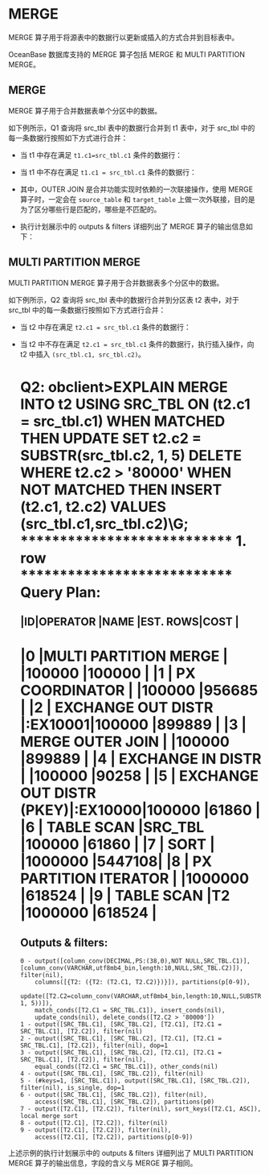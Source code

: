 MERGE 
==========================

MERGE 算子用于将源表中的数据行以更新或插入的方式合并到目标表中。

OceanBase 数据库支持的 MERGE 算子包括 MERGE 和 MULTI PARTITION MERGE。

MERGE 
--------------------------

MERGE 算子用于合并数据表单个分区中的数据。

如下例所示，Q1 查询将 src_tbl 表中的数据行合并到 t1 表中，对于 src_tbl 中的每一条数据行按照如下方式进行合并：

* 当 t1 中存在满足 `t1.c1=src_tbl.c1` 条件的数据行：

  




<!-- -->



<!-- -->

* 当 t1 中不存在满足 `t1.c1 = src_tbl.c1` 条件的数据行：

  




<!-- -->

* 其中，OUTER JOIN 是合并功能实现时依赖的一次联接操作，使用 MERGE 算子时，一定会在 `source_table` 和 `target_table` 上做一次外联接，目的是为了区分哪些行是匹配的，哪些是不匹配的。

* 执行计划展示中的 outputs \& filters 详细列出了 MERGE 算子的输出信息如下：




MULTI PARTITION MERGE 
------------------------------------------

MULTI PARTITION MERGE 算子用于合并数据表多个分区中的数据。

如下例所示，Q2 查询将 src_tbl 表中的数据行合并到分区表 t2 表中，对于 src_tbl 中的每一条数据行按照如下方式进行合并：

* 当 t2 中存在满足 `t2.c1 = src_tbl.c1` 条件的数据行：

  




<!-- -->



<!-- -->

* 当 t2 中不存在满足 `t2.c1 = src_tbl.c1` 条件的数据行，执行插入操作，向 t2 中插入 `(src_tbl.c1, src_tbl.c2)`。

  




    Q2: 
    obclient>EXPLAIN MERGE INTO t2 USING SRC_TBL ON (t2.c1 = src_tbl.c1)
            WHEN MATCHED THEN 
            UPDATE SET t2.c2 = SUBSTR(src_tbl.c2, 1, 5) 
            DELETE WHERE t2.c2 > '80000'
            WHEN NOT MATCHED THEN 
            INSERT (t2.c1, t2.c2) VALUES (src_tbl.c1,src_tbl.c2)\G;
    *************************** 1. row ***************************
    Query Plan:
    ============================================================
    
    |ID|OPERATOR                      |NAME    |EST. ROWS|COST   |
    --------------------------------------------------------------
    |0 |MULTI PARTITION MERGE         |        |100000   |100000 |
    |1 | PX COORDINATOR               |        |100000   |956685 |
    |2 |  EXCHANGE OUT DISTR          |:EX10001|100000   |899889 |
    |3 |   MERGE OUTER JOIN           |        |100000   |899889 |
    |4 |    EXCHANGE IN DISTR         |        |100000   |90258  |
    |5 |     EXCHANGE OUT DISTR (PKEY)|:EX10000|100000   |61860  |
    |6 |      TABLE SCAN              |SRC_TBL |100000   |61860  |
    |7 |    SORT                      |        |1000000  |5447108|
    |8 |     PX PARTITION ITERATOR    |        |1000000  |618524 |
    |9 |      TABLE SCAN              |T2      |1000000  |618524 |
    ==============================================================
    
    Outputs & filters:
    -------------------------------------
      0 - output([column_conv(DECIMAL,PS:(38,0),NOT NULL,SRC_TBL.C1)], [column_conv(VARCHAR,utf8mb4_bin,length:10,NULL,SRC_TBL.C2)]), filter(nil),
          columns([{T2: ({T2: (T2.C1, T2.C2)})}]), partitions(p[0-9]),
          update([T2.C2=column_conv(VARCHAR,utf8mb4_bin,length:10,NULL,SUBSTR(SRC_TBL.C2, 1, 5))]),
          match_conds([T2.C1 = SRC_TBL.C1]), insert_conds(nil),
          update_conds(nil), delete_conds([T2.C2 > '80000'])
      1 - output([SRC_TBL.C1], [SRC_TBL.C2], [T2.C1], [T2.C1 = SRC_TBL.C1], [T2.C2]), filter(nil)
      2 - output([SRC_TBL.C1], [SRC_TBL.C2], [T2.C1], [T2.C1 = SRC_TBL.C1], [T2.C2]), filter(nil), dop=1
      3 - output([SRC_TBL.C1], [SRC_TBL.C2], [T2.C1], [T2.C1 = SRC_TBL.C1], [T2.C2]), filter(nil),
          equal_conds([T2.C1 = SRC_TBL.C1]), other_conds(nil)
      4 - output([SRC_TBL.C1], [SRC_TBL.C2]), filter(nil)
      5 - (#keys=1, [SRC_TBL.C1]), output([SRC_TBL.C1], [SRC_TBL.C2]), filter(nil), is_single, dop=1
      6 - output([SRC_TBL.C1], [SRC_TBL.C2]), filter(nil),
          access([SRC_TBL.C1], [SRC_TBL.C2]), partitions(p0)
      7 - output([T2.C1], [T2.C2]), filter(nil), sort_keys([T2.C1, ASC]), local merge sort
      8 - output([T2.C1], [T2.C2]), filter(nil)
      9 - output([T2.C1], [T2.C2]), filter(nil),
          access([T2.C1], [T2.C2]), partitions(p[0-9])



上述示例的执行计划展示中的 outputs \& filters 详细列出了 MULTI PARTITION MERGE 算子的输出信息，字段的含义与 MERGE 算子相同。
